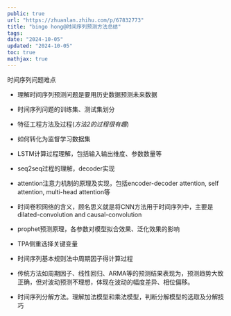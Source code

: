 ```yaml
---
public: true
url: "https://zhuanlan.zhihu.com/p/67832773"
title: "bingo hong@时间序列预测方法总结"
tags:
date: "2024-10-05"
updated: "2024-10-05"
toc: true
mathjax: true
---
```


时间序列问题难点

  + 理解时间序列预测问题是要用历史数据预测未来数据

  + 时间序列问题的训练集、测试集划分

  + 特征工程方法及过程(*方法2的过程很有趣*)

  + 如何转化为监督学习数据集

  + LSTM计算过程理解，包括输入输出维度、参数数量等

  + seq2seq过程的理解，decoder实现

  + attention注意力机制的原理及实现，包括encoder-decoder attention, self attention, multi-head attention等

  + 时间卷积网络的含义，顾名思义就是将CNN方法用于时间序列中，主要是dilated-convolution and causal-convolution

  + prophet预测原理，各参数对模型拟合效果、泛化效果的影响

  + TPA侧重选择关键变量

  + 时间序列基本规则法中周期因子得计算过程

  + 传统方法如周期因子、线性回归、ARMA等的预测结果表现为，预测趋势大致正确，但对波动预测不理想，体现在波动的幅度差异、相位偏移。

  + 时间序列分解方法。理解加法模型和乘法模型，判断分解模型的选取及分解技巧

